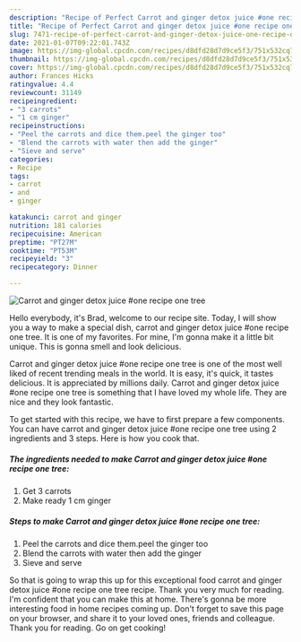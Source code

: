 ```yaml
---
description: "Recipe of Perfect Carrot and ginger detox juice #one recipe one tree"
title: "Recipe of Perfect Carrot and ginger detox juice #one recipe one tree"
slug: 7471-recipe-of-perfect-carrot-and-ginger-detox-juice-one-recipe-one-tree
date: 2021-01-07T09:22:01.743Z
image: https://img-global.cpcdn.com/recipes/d8dfd28d7d9ce5f3/751x532cq70/carrot-and-ginger-detox-juice-one-recipe-one-tree-recipe-main-photo.jpg
thumbnail: https://img-global.cpcdn.com/recipes/d8dfd28d7d9ce5f3/751x532cq70/carrot-and-ginger-detox-juice-one-recipe-one-tree-recipe-main-photo.jpg
cover: https://img-global.cpcdn.com/recipes/d8dfd28d7d9ce5f3/751x532cq70/carrot-and-ginger-detox-juice-one-recipe-one-tree-recipe-main-photo.jpg
author: Frances Hicks
ratingvalue: 4.4
reviewcount: 31149
recipeingredient:
- "3 carrots"
- "1 cm ginger"
recipeinstructions:
- "Peel the carrots and dice them.peel the ginger too"
- "Blend the carrots with water then add the ginger"
- "Sieve and serve"
categories:
- Recipe
tags:
- carrot
- and
- ginger

katakunci: carrot and ginger 
nutrition: 181 calories
recipecuisine: American
preptime: "PT27M"
cooktime: "PT53M"
recipeyield: "3"
recipecategory: Dinner

---
```



![Carrot and ginger detox juice #one recipe one tree](https://img-global.cpcdn.com/recipes/d8dfd28d7d9ce5f3/751x532cq70/carrot-and-ginger-detox-juice-one-recipe-one-tree-recipe-main-photo.jpg)

Hello everybody, it's Brad, welcome to our recipe site. Today, I will show you a way to make a special dish, carrot and ginger detox juice #one recipe one tree. It is one of my favorites. For mine, I'm gonna make it a little bit unique. This is gonna smell and look delicious.



Carrot and ginger detox juice #one recipe one tree is one of the most well liked of recent trending meals in the world. It is easy, it's quick, it tastes delicious. It is appreciated by millions daily. Carrot and ginger detox juice #one recipe one tree is something that I have loved my whole life. They are nice and they look fantastic.


To get started with this recipe, we have to first prepare a few components. You can have carrot and ginger detox juice #one recipe one tree using 2 ingredients and 3 steps. Here is how you cook that.

<!--inarticleads1-->

##### The ingredients needed to make Carrot and ginger detox juice #one recipe one tree:

1. Get 3 carrots
1. Make ready 1 cm ginger




<!--inarticleads2-->

##### Steps to make Carrot and ginger detox juice #one recipe one tree:

1. Peel the carrots and dice them.peel the ginger too
1. Blend the carrots with water then add the ginger
1. Sieve and serve




So that is going to wrap this up for this exceptional food carrot and ginger detox juice #one recipe one tree recipe. Thank you very much for reading. I'm confident that you can make this at home. There's gonna be more interesting food in home recipes coming up. Don't forget to save this page on your browser, and share it to your loved ones, friends and colleague. Thank you for reading. Go on get cooking!
